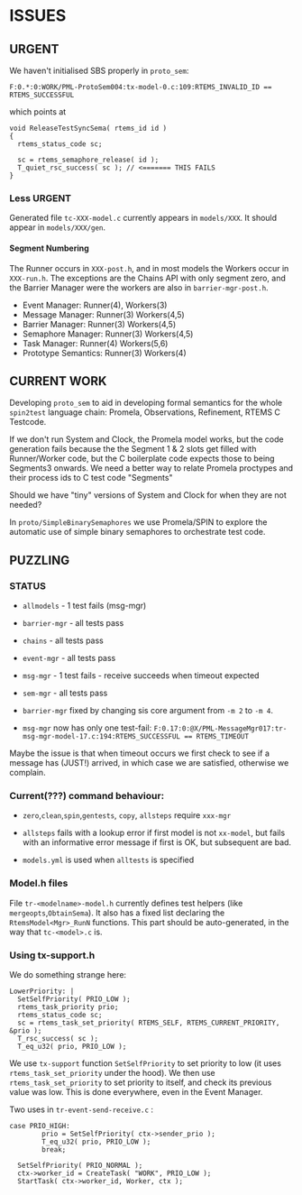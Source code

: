 # ISSUES

## URGENT

We haven't initialised SBS properly in `proto_sem`:

```
F:0.*:0:WORK/PML-ProtoSem004:tx-model-0.c:109:RTEMS_INVALID_ID == RTEMS_SUCCESSFUL
```

which points at

```
void ReleaseTestSyncSema( rtems_id id )
{
  rtems_status_code sc;

  sc = rtems_semaphore_release( id );
  T_quiet_rsc_success( sc ); // <======= THIS FAILS
}

```

### Less URGENT

Generated file `tc-XXX-model.c` currently appears in `models/XXX`.
It should appear in `models/XXX/gen`.

#### Segment Numbering

The Runner occurs in `XXX-post.h`,
and in most models the Workers occur in `XXX-run.h`.
The exceptions are the Chains API with only segment zero,
and the Barrier Manager 
were the workers are also in `barrier-mgr-post.h`.

- Event Manager: Runner(4), Workers(3)
- Message Manager: Runner(3) Workers(4,5)
- Barrier Manager: Runner(3) Workers(4,5)
- Semaphore Manager: Runner(3) Workers(4,5)
- Task Manager: Runner(4) Workers(5,6)
- Prototype Semantics: Runner(3) Workers(4)

## CURRENT WORK

Developing `proto_sem` to aid in developing formal semantics for the whole `spin2test` language chain: Promela, Observations, Refinement, RTEMS C Testcode.

If we don't run System and Clock, the Promela model works,
but the code generation fails because the the Segment 1  & 2 slots get filled with Runner/Worker code, but the C boilerplate code expects those to being Segments3 onwards.
We need a better way to relate Promela proctypes and their process ids to C test code "Segments"

Should we have "tiny" versions of System and Clock for when they are not needed?


In `proto/SimpleBinarySemaphores` we use Promela/SPIN to explore the automatic use of simple binary semaphores to orchestrate test code.

## PUZZLING

### STATUS

 * `allmodels` - 1 test fails (msg-mgr)
 * `barrier-mgr` - all tests pass  
 * `chains` - all tests pass 
 * `event-mgr` - all tests pass
 * `msg-mgr` - 1 test fails  - receive succeeds when timeout expected
 * `sem-mgr` - all tests pass

 * `barrier-mgr` fixed by changing sis core argument from `-m 2` to `-m 4`.
 * `msg-mgr` now has only one test-fail: 
    `F:0.17:0:@X/PML-MessageMgr017:tr-msg-mgr-model-17.c:194:RTEMS_SUCCESSFUL == RTEMS_TIMEOUT`

Maybe the issue is that when timeout occurs we first check to see if a message
has (JUST!) arrived, in which case we are satisfied, otherwise we complain.
 

### Current(???) command behaviour:
 
 * `zero`,`clean`,`spin`,`gentests`, `copy`, `allsteps` require `xxx-mgr`

 * `allsteps` fails with a lookup error if first model is not `xx-model`,
    but fails with an informative error message if first is OK, 
    but subsequent are bad.

 * `models.yml` is used when `alltests` is specified
 

### Model.h files

File `tr-<modelname>-model.h` currently defines test helpers 
(like `mergeopts`,`ObtainSema`).
It also has a fixed list declaring the `RtemsModel<Mgr>_RunN` functions.
This part should be auto-generated, in the way that `tc-<model>.c` is.

### Using tx-support.h

We do something strange here:

```
LowerPriority: |
  SetSelfPriority( PRIO_LOW );
  rtems_task_priority prio;
  rtems_status_code sc;
  sc = rtems_task_set_priority( RTEMS_SELF, RTEMS_CURRENT_PRIORITY, &prio );
  T_rsc_success( sc );
  T_eq_u32( prio, PRIO_LOW );
```

We use `tx-support` function `SetSelfPriority` to set priority to low
(it uses `rtems_task_set_priority` under the hood).
We then use `rtems_task_set_priority` to set priority to itself,
and check its previous value was low.
This is done everywhere, even in the Event Manager.

Two uses in `tr-event-send-receive.c` :

```
case PRIO_HIGH:
        prio = SetSelfPriority( ctx->sender_prio );
        T_eq_u32( prio, PRIO_LOW );
        break;

  SetSelfPriority( PRIO_NORMAL );
  ctx->worker_id = CreateTask( "WORK", PRIO_LOW );
  StartTask( ctx->worker_id, Worker, ctx );        
```

